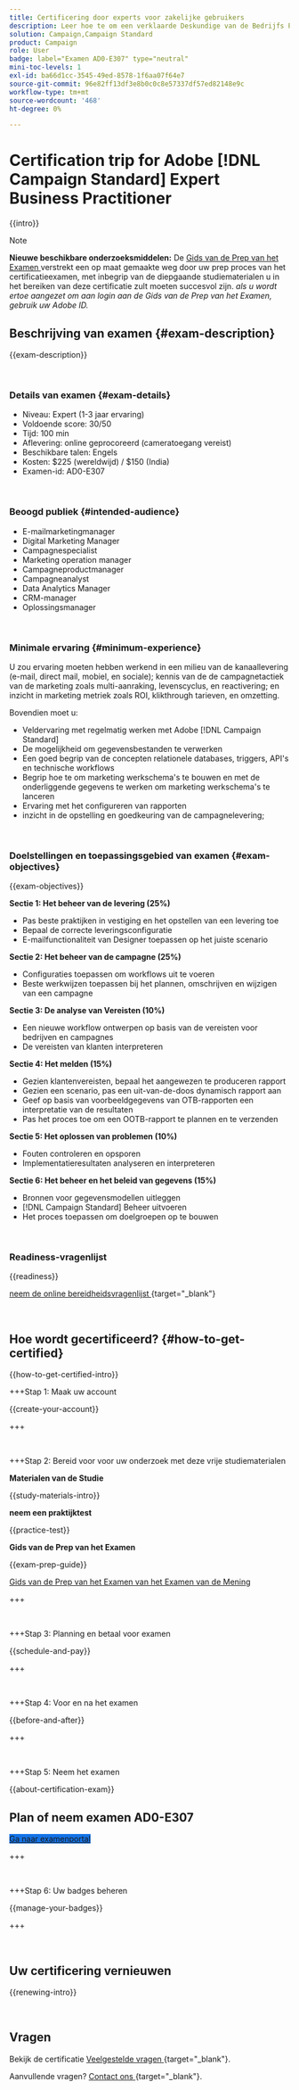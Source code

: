 ```yaml
---
title: Certificering door experts voor zakelijke gebruikers
description: Leer hoe te om een verklaarde Deskundige van de Bedrijfs Praktijk van de Adobe in Adobe te worden  [!DNL Campaign Standard]
solution: Campaign,Campaign Standard
product: Campaign
role: User
badge: label="Examen AD0-E307" type="neutral"
mini-toc-levels: 1
exl-id: ba66d1cc-3545-49ed-8578-1f6aa07f64e7
source-git-commit: 96e82ff13df3e8b0c0c8e57337df57ed82148e9c
workflow-type: tm+mt
source-wordcount: '468'
ht-degree: 0%

---
```


# Certification trip for Adobe [!DNL Campaign Standard] Expert Business Practitioner

{{intro}}

>[!NOTE]
>
>**Nieuwe beschikbare onderzoeksmiddelen:** De [ Gids van de Prep van het Examen ](https://app.rockinfo.com/courses/255) verstrekt een op maat gemaakte weg door uw prep proces van het certificatieexamen, met inbegrip van de diepgaande studiematerialen u in het bereiken van deze certificatie zult moeten succesvol zijn. _als u wordt ertoe aangezet om aan login aan de Gids van de Prep van het Examen, gebruik uw Adobe ID._

## Beschrijving van examen {#exam-description}

{{exam-description}}

<br>

### Details van examen {#exam-details}

* Niveau: Expert (1-3 jaar ervaring)
* Voldoende score: 30/50
* Tijd: 100 min
* Aflevering: online geprocoreerd (cameratoegang vereist)
* Beschikbare talen: Engels
* Kosten: $225 (wereldwijd) / $150 (India)
* Examen-id: AD0-E307

<br>

### Beoogd publiek {#intended-audience}

* E-mailmarketingmanager
* Digital Marketing Manager
* Campagnespecialist
* Marketing operation manager
* Campagneproductmanager
* Campagneanalyst
* Data Analytics Manager
* CRM-manager
* Oplossingsmanager

<br>

### Minimale ervaring {#minimum-experience}

U zou ervaring moeten hebben werkend in een milieu van de kanaallevering (e-mail, direct mail, mobiel, en sociale); kennis van de de campagnetactiek van de marketing zoals multi-aanraking, levenscyclus, en reactivering; en inzicht in marketing metriek zoals ROI, klikthrough tarieven, en omzetting.

Bovendien moet u:

* Veldervaring met regelmatig werken met Adobe [!DNL Campaign Standard]
* De mogelijkheid om gegevensbestanden te verwerken
* Een goed begrip van de concepten relationele databases, triggers, API&#39;s en technische workflows
* Begrip hoe te om marketing werkschema&#39;s te bouwen en met de onderliggende gegevens te werken om marketing werkschema&#39;s te lanceren
* Ervaring met het configureren van rapporten
* inzicht in de opstelling en goedkeuring van de campagnelevering;

<br>

### Doelstellingen en toepassingsgebied van examen {#exam-objectives}

{{exam-objectives}}

**Sectie 1: Het beheer van de levering (25%)**

* Pas beste praktijken in vestiging en het opstellen van een levering toe
* Bepaal de correcte leveringsconfiguratie
* E-mailfunctionaliteit van Designer toepassen op het juiste scenario

**Sectie 2: Het beheer van de campagne (25%)**

* Configuraties toepassen om workflows uit te voeren
* Beste werkwijzen toepassen bij het plannen, omschrijven en wijzigen van een campagne

**Sectie 3: De analyse van Vereisten (10%)**

* Een nieuwe workflow ontwerpen op basis van de vereisten voor bedrijven en campagnes
* De vereisten van klanten interpreteren

**Sectie 4: Het melden (15%)**

* Gezien klantenvereisten, bepaal het aangewezen te produceren rapport
* Gezien een scenario, pas een uit-van-de-doos dynamisch rapport aan
* Geef op basis van voorbeeldgegevens van OTB-rapporten een interpretatie van de resultaten
* Pas het proces toe om een OOTB-rapport te plannen en te verzenden

**Sectie 5: Het oplossen van problemen (10%)**

* Fouten controleren en opsporen
* Implementatieresultaten analyseren en interpreteren

**Sectie 6: Het beheer en het beleid van gegevens (15%)**

* Bronnen voor gegevensmodellen uitleggen
* [!DNL Campaign Standard] Beheer uitvoeren
* Het proces toepassen om doelgroepen op te bouwen

<br>

### Readiness-vragenlijst

{{readiness}}

[ neem de online bereidheidsvragenlijst ](https://scorpion.caveon.com/launchpad/ad-q-e129-readiness-questionnaire-for-adobe-aem-assets-developer-professional-exam-copy-nxam4m/ad-q-e307-readiness-questionnaire-for-adobe-campaign-standard-business-practitioner-expert-exam) {target="_blank"}

<br>

## Hoe wordt gecertificeerd? {#how-to-get-certified}

{{how-to-get-certified-intro}}

+++Stap 1: Maak uw account

{{create-your-account}}

+++

<br>

+++Stap 2: Bereid voor voor uw onderzoek met deze vrije studiematerialen

**Materialen van de Studie**

{{study-materials-intro}}

**neem een praktijktest**

{{practice-test}}

**Gids van de Prep van het Examen**

{{exam-prep-guide}}

[ Gids van de Prep van het Examen van het Examen van de Mening ](https://app.rockinfo.com/courses/255)

+++

<br>

+++Stap 3: Planning en betaal voor examen

{{schedule-and-pay}}

+++

<br>

+++Stap 4: Voor en na het examen

{{before-and-after}}

+++

<br>

+++Stap 5: Neem het examen

{{about-certification-exam}}

## Plan of neem examen AD0-E307

<a href="https://www.certmetrics.com/adobe/candidate/examity_sso.aspx?eid=AD0-E307" target="_blank" class="spectrum-Button spectrum-Button--fill spectrum-Button--accent spectrum-Button--sizeM is-margin-bottom-big-big at-element-click-tracking" style="background-color:#1473E6">

<span class="spectrum-Button-label has-no-wrap">
   Ga naar examenportal
</span>
</a>

+++

<br>

+++Stap 6: Uw badges beheren

{{manage-your-badges}}

+++

<br>

## Uw certificering vernieuwen

{{renewing-intro}}

<br>

## Vragen

Bekijk de certificatie [ Veelgestelde vragen ](https://experienceleague.adobe.com/docs/certification/certification/faq.html) {target="_blank"}.

Aanvullende vragen? [ Contact ons ](mailto:certif@adobe.com){target="_blank"}.

